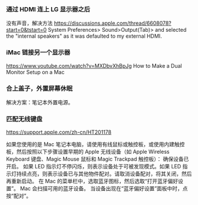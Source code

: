### 通过 HDMI 连上 LG 显示器之后

没有声音，解决方法 https://discussions.apple.com/thread/6608078?start=0&tstart=0
System Preferences> Sound>Output(Tab)> and selected the "internal speakers" as it was defaulted to my external HDMI.



### iMac 链接另一个显示器
https://www.youtube.com/watch?v=MXDbvXhBpJg
How to Make a Dual Monitor Setup on a Mac

### 合上盖子，外置屏幕休眠

解决方案：笔记本外置电源。


### 匹配无线键盘

https://support.apple.com/zh-cn/HT201178


如果您使用的是 Mac 笔记本电脑，请使用有线鼠标或触控板，或使用内建触控板，然后按照以下步骤设置早期的 Apple 无线设备（如 Apple Wireless Keyboard 键盘、Magic Mouse 鼠标和 Magic Trackpad 触控板）：
确保设备已开启。
如果 LED 指示灯不停闪烁，则表示设备处于可被发现模式。如果 LED 指示灯持续点亮，则表示设备已与其他物件配对。请取消设备配对，将其关闭，然后再重新启动。
在 Mac 的菜单栏中，选取蓝牙图标，然后选取“打开蓝牙偏好设置”。
Mac 会扫描可用的蓝牙设备。
当设备出现在“蓝牙偏好设置”面板中时，点按“配对”。
